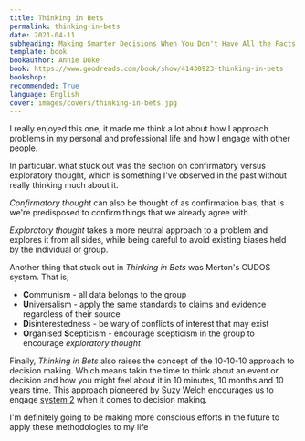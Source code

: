 ```yaml
---
title: Thinking in Bets
permalink: thinking-in-bets
date: 2021-04-11
subheading: Making Smarter Decisions When You Don't Have All the Facts
template: book
bookauthor: Annie Duke
book: https://www.goodreads.com/book/show/41430923-thinking-in-bets
bookshop: 
recommended: True
language: English
cover: images/covers/thinking-in-bets.jpg
---
```


I really enjoyed this one, it made me think a lot about how I approach problems in my personal and professional life and how I engage with other people.

In particular. what stuck out was the section on confirmatory versus exploratory thought, which is something I've observed in the past without really thinking much about it. 

*Confirmatory thought* can also be thought of as confirmation bias, that is we're predisposed to confirm things that we already agree with.

*Exploratory thought* takes a more neutral approach to a problem and explores it from all sides, while being careful to avoid existing biases held by the individual or group.

Another thing that stuck out in *Thinking in Bets* was Merton's CUDOS system. That is;

* **C**ommunism - all data belongs to the group
* **U**niversalism - apply the same standards to claims and evidence regardless of their source
* **D**isinterestedness - be wary of conflicts of interest that may exist
* **O**rganised **S**cepticism - encourage scepticism in the group to encourage *exploratory thought*

Finally, *Thinking in Bets* also raises the concept of the 10-10-10 approach to decision making. Which means takin the time to think about an event or decision and how you might feel about it in 10 minutes, 10 months and 10 years time. This approach pioneered by Suzy Welch encourages us to engage [system 2](https://www.jacquescorbytuech.com/reading/thinking-fast-and-slow) when it comes to decision making. 

I'm definitely going to be making more conscious efforts in the future to apply these methodologies to my life
